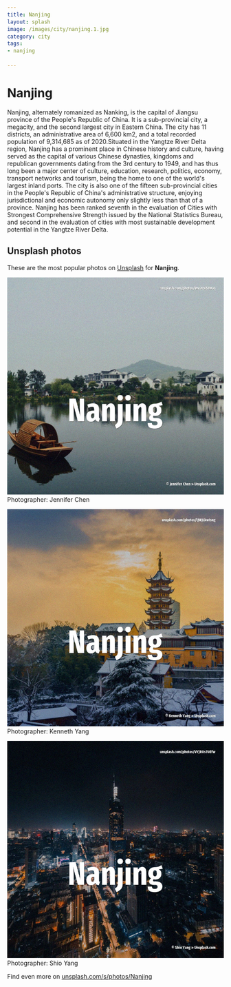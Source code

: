 ```yaml
---
title: Nanjing
layout: splash
image: /images/city/nanjing.1.jpg
category: city
tags:
- nanjing

---
```

# Nanjing

Nanjing, alternately romanized as Nanking, is the capital of Jiangsu province of the People's  Republic of China. It is a sub-provincial city, a megacity, and the second largest city in Eastern China. The city has 11 districts, an administrative area of 6,600 km2, and a total recorded population of  9,314,685 as of 2020.Situated in the Yangtze River Delta region, Nanjing has a prominent place in  Chinese history and culture, having served as the capital of various Chinese dynasties, kingdoms  and republican governments dating from the 3rd century to 1949, and has thus long been a major  center of culture, education, research, politics, economy, transport networks and tourism, being  the home to one of the world's largest inland ports. The city is also one of the fifteen sub-provincial cities in the People's Republic of China's  administrative structure, enjoying jurisdictional and economic autonomy only slightly less than  that of a province. Nanjing has been ranked seventh in the evaluation of Cities with Strongest Comprehensive Strength  issued by the National Statistics Bureau, and second in the evaluation of cities with most  sustainable development potential in the Yangtze River Delta. 

 
## Unsplash photos
These are the most popular photos on [Unsplash](https://unsplash.com) for **Nanjing**.
 
![Nanjing](/images/city/nanjing.1.jpg)
Photographer:  Jennifer Chen
 
![Nanjing](/images/city/nanjing.2.jpg)
Photographer:  Kenneth Yang
 
![Nanjing](/images/city/nanjing.3.jpg)
Photographer:  Shio Yang
 
Find even more on [unsplash.com/s/photos/Nanjing](https://unsplash.com/s/photos/Nanjing)
 
